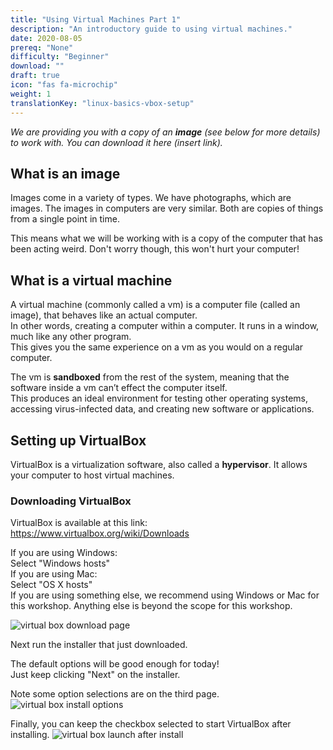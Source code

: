 ```yaml
---
title: "Using Virtual Machines Part 1"
description: "An introductory guide to using virtual machines."
date: 2020-08-05
prereq: "None"
difficulty: "Beginner"
download: ""
draft: true
icon: "fas fa-microchip"
weight: 1
translationKey: "linux-basics-vbox-setup"
---
```


*We are providing you with a copy of an **image** (see below for more details) to work with. You can download it here (insert link).*

## What is an image
Images come in a variety of types. We have photographs, which are images. The images in computers are very similar.
Both are copies of things from a single point in time.

This means what we will be working with is a copy of the computer that has been acting weird.
Don't worry though, this won't hurt your computer!

## What is a virtual machine
A virtual machine (commonly called a vm) is a computer file (called an image), that behaves like an actual computer.  
In other words, creating a computer within a computer. It runs in a window, much like any other program.  
This gives you the same experience on a vm as you would on a regular computer.

The vm is **sandboxed** from the rest of the system, meaning that the software inside a vm can’t effect the computer itself.  
This produces an ideal environment for testing other operating systems, accessing virus-infected data, and creating new software or applications.

## Setting up VirtualBox
VirtualBox is a virtualization software, also called a **hypervisor**. It allows your computer to host virtual machines.

### Downloading VirtualBox
VirtualBox is available at this link: https://www.virtualbox.org/wiki/Downloads

If you are using Windows:  
    Select "Windows hosts"  
If you are using Mac:  
    Select "OS X hosts"  
If you are using something else, we recommend using Windows or Mac for this workshop. Anything else is beyond the scope for this workshop.  

![virtual box download page](../images/vbox-dlpage-update.JPG?classes=border,shadow)

Next run the installer that just downloaded.

The default options will be good enough for today!  
Just keep clicking "Next" on the installer.

Note some option selections are on the third page.
![virtual box install options](../images/vbox-install-03.JPG?classes=border,shadow)

Finally, you can keep the checkbox selected to start VirtualBox after installing.
![virtual box launch after install](../images/vbox-install-06.JPG?classes=border,shadow)
